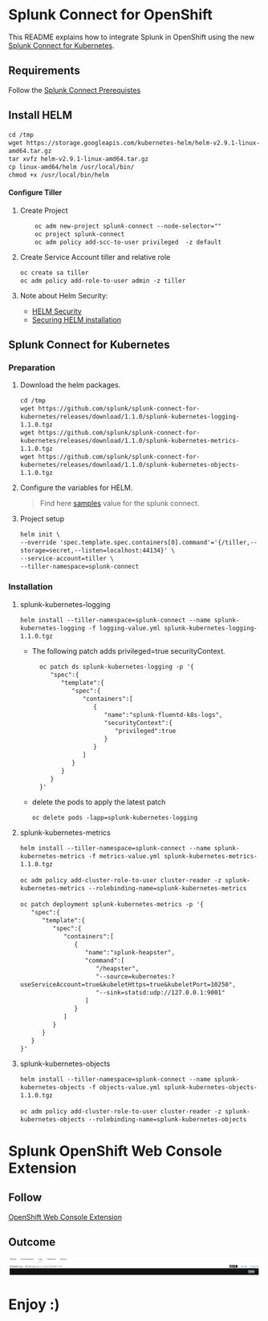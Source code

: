 # Splunk Connect for OpenShift

  
This README explains how to integrate Splunk in OpenShift using the new [Splunk Connect for Kubernetes](https://github.com/splunk/splunk-connect-for-kubernetes).

  
## Requirements

Follow the [Splunk Connect Prerequistes](https://github.com/splunk/splunk-connect-for-kubernetes#prerequisites)

## Install HELM

```
cd /tmp
wget https://storage.googleapis.com/kubernetes-helm/helm-v2.9.1-linux-amd64.tar.gz
tar xvfz helm-v2.9.1-linux-amd64.tar.gz
cp linux-amd64/helm /usr/local/bin/
chmod +x /usr/local/bin/helm
```
  
#### Configure Tiller

1.  Create Project
    ```
        oc adm new-project splunk-connect --node-selector=""
        oc project splunk-connect
        oc adm policy add-scc-to-user privileged  -z default
    ```
    
2.  Create Service Account tiller and relative role
    
    ```
    oc create sa tiller
    oc adm policy add-role-to-user admin -z tiller
    ```

3. Note about Helm Security:
    * [HELM Security](https://engineering.bitnami.com/articles/helm-security.html)
    * [Securing HELM installation](https://docs.helm.sh/using_helm/#securing-your-helm-installation)

## Splunk Connect for Kubernetes

### Preparation

1.  Download the helm packages.  
    
    ```
    cd /tmp
    wget https://github.com/splunk/splunk-connect-for-kubernetes/releases/download/1.1.0/splunk-kubernetes-logging-1.1.0.tgz
    wget https://github.com/splunk/splunk-connect-for-kubernetes/releases/download/1.1.0/splunk-kubernetes-metrics-1.1.0.tgz
    wget https://github.com/splunk/splunk-connect-for-kubernetes/releases/download/1.1.0/splunk-kubernetes-objects-1.1.0.tgz
    ```
    
2.  Configure the variables for HELM.  

    > Find here [samples](./samples) value for the splunk connect. 
        

3.  Project setup
    
    ```
    helm init \
    --override 'spec.template.spec.containers[0].command'='{/tiller,--storage=secret,--listen=localhost:44134}' \
    --service-account=tiller \
    --tiller-namespace=splunk-connect
    ```

### Installation
    
1.  splunk-kubernetes-logging
    
    ```
    helm install --tiller-namespace=splunk-connect --name splunk-kubernetes-logging -f logging-value.yml splunk-kubernetes-logging-1.1.0.tgz
    ```
    
    * The following patch adds privileged=true securityContext.
        ```
          oc patch ds splunk-kubernetes-logging -p '{
             "spec":{
                "template":{
                   "spec":{
                      "containers":[
                         {
                            "name":"splunk-fluentd-k8s-logs",
                            "securityContext":{
                               "privileged":true
                            }
                         }
                      ]
                   }
                }
             }
          }'
        ```
    * delete the pods to apply the latest patch
    
        ```
        oc delete pods -lapp=splunk-kubernetes-logging
        ```
    
2.  splunk-kubernetes-metrics
    
    ```
    helm install --tiller-namespace=splunk-connect --name splunk-kubernetes-metrics -f metrics-value.yml splunk-kubernetes-metrics-1.1.0.tgz
    
    oc adm policy add-cluster-role-to-user cluster-reader -z splunk-kubernetes-metrics --rolebinding-name=splunk-kubernetes-metrics
    
    oc patch deployment splunk-kubernetes-metrics -p '{
       "spec":{
          "template":{
             "spec":{
                "containers":[
                   {
                      "name":"splunk-heapster",
                      "command":[
                         "/heapster",
                         "--source=kubernetes:?useServiceAccount=true&kubeletHttps=true&kubeletPort=10250",
                         "--sink=statsd:udp://127.0.0.1:9001"
                      ]
                   }
                ]
             }
          }
       }
    }'
    ```
    
3.  splunk-kubernetes-objects
    
    ```
    helm install --tiller-namespace=splunk-connect --name splunk-kubernetes-objects -f objects-value.yml splunk-kubernetes-objects-1.1.0.tgz
    
    oc adm policy add-cluster-role-to-user cluster-reader -z splunk-kubernetes-objects --rolebinding-name=splunk-kubernetes-objects
    ```
    

# Splunk OpenShift Web Console Extension

## Follow

[OpenShift Web Console Extension](https://github.com/openlab-red/ext-openshift-web-console)

## Outcome

![Splunk Image](images/example2.png)

# Enjoy :)
